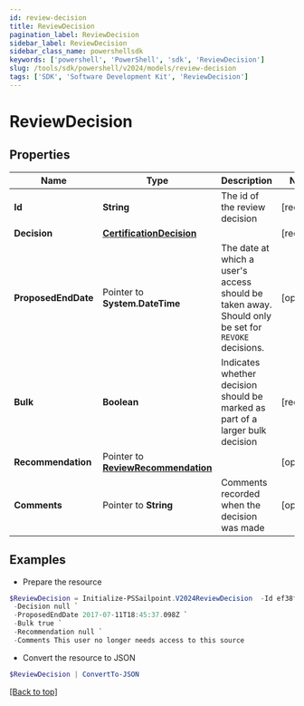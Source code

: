 ```yaml
---
id: review-decision
title: ReviewDecision
pagination_label: ReviewDecision
sidebar_label: ReviewDecision
sidebar_class_name: powershellsdk
keywords: ['powershell', 'PowerShell', 'sdk', 'ReviewDecision'] 
slug: /tools/sdk/powershell/v2024/models/review-decision
tags: ['SDK', 'Software Development Kit', 'ReviewDecision']
---
```



# ReviewDecision

## Properties

Name | Type | Description | Notes
------------ | ------------- | ------------- | -------------
**Id** |  **String** | The id of the review decision | [required]
**Decision** |  [**CertificationDecision**](certification-decision) |  | [required]
**ProposedEndDate** |  Pointer to **System.DateTime** | The date at which a user's access should be taken away. Should only be set for `REVOKE` decisions. | [optional] 
**Bulk** |  **Boolean** | Indicates whether decision should be marked as part of a larger bulk decision | [required]
**Recommendation** |  Pointer to [**ReviewRecommendation**](review-recommendation) |  | [optional] 
**Comments** |  Pointer to **String** | Comments recorded when the decision was made | [optional] 

## Examples

- Prepare the resource
```powershell
$ReviewDecision = Initialize-PSSailpoint.V2024ReviewDecision  -Id ef38f94347e94562b5bb8424a56397d8 `
 -Decision null `
 -ProposedEndDate 2017-07-11T18:45:37.098Z `
 -Bulk true `
 -Recommendation null `
 -Comments This user no longer needs access to this source
```

- Convert the resource to JSON
```powershell
$ReviewDecision | ConvertTo-JSON
```


[[Back to top]](#) 

